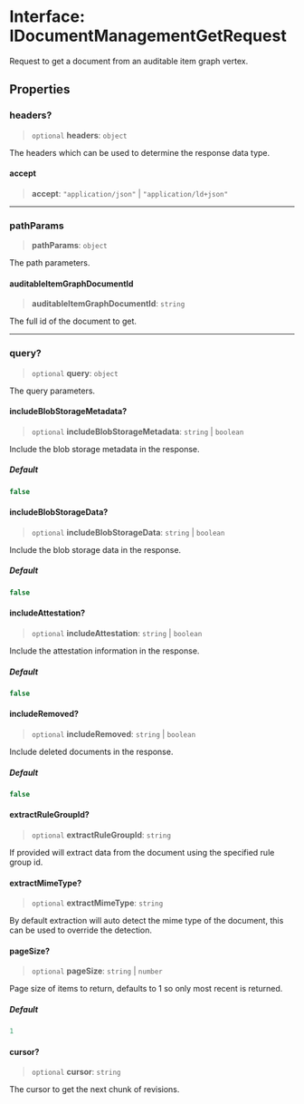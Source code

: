# Interface: IDocumentManagementGetRequest

Request to get a document from an auditable item graph vertex.

## Properties

### headers?

> `optional` **headers**: `object`

The headers which can be used to determine the response data type.

#### accept

> **accept**: `"application/json"` \| `"application/ld+json"`

***

### pathParams

> **pathParams**: `object`

The path parameters.

#### auditableItemGraphDocumentId

> **auditableItemGraphDocumentId**: `string`

The full id of the document to get.

***

### query?

> `optional` **query**: `object`

The query parameters.

#### includeBlobStorageMetadata?

> `optional` **includeBlobStorageMetadata**: `string` \| `boolean`

Include the blob storage metadata in the response.

##### Default

```ts
false
```

#### includeBlobStorageData?

> `optional` **includeBlobStorageData**: `string` \| `boolean`

Include the blob storage data in the response.

##### Default

```ts
false
```

#### includeAttestation?

> `optional` **includeAttestation**: `string` \| `boolean`

Include the attestation information in the response.

##### Default

```ts
false
```

#### includeRemoved?

> `optional` **includeRemoved**: `string` \| `boolean`

Include deleted documents in the response.

##### Default

```ts
false
```

#### extractRuleGroupId?

> `optional` **extractRuleGroupId**: `string`

If provided will extract data from the document using the specified rule group id.

#### extractMimeType?

> `optional` **extractMimeType**: `string`

By default extraction will auto detect the mime type of the document, this can be used to override the detection.

#### pageSize?

> `optional` **pageSize**: `string` \| `number`

Page size of items to return, defaults to 1 so only most recent is returned.

##### Default

```ts
1
```

#### cursor?

> `optional` **cursor**: `string`

The cursor to get the next chunk of revisions.
